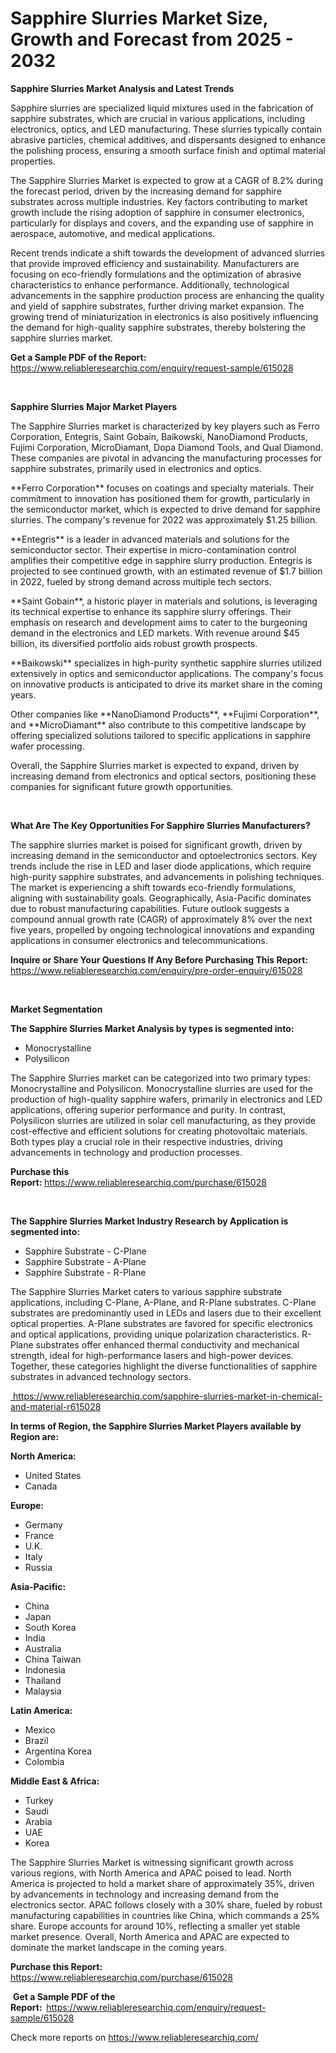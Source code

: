 <p><h1>Sapphire Slurries Market Size, Growth and Forecast from 2025 - 2032</h1></p><p><strong>Sapphire Slurries Market Analysis and Latest Trends</strong></p>
<p><p>Sapphire slurries are specialized liquid mixtures used in the fabrication of sapphire substrates, which are crucial in various applications, including electronics, optics, and LED manufacturing. These slurries typically contain abrasive particles, chemical additives, and dispersants designed to enhance the polishing process, ensuring a smooth surface finish and optimal material properties.</p><p>The Sapphire Slurries Market is expected to grow at a CAGR of 8.2% during the forecast period, driven by the increasing demand for sapphire substrates across multiple industries. Key factors contributing to market growth include the rising adoption of sapphire in consumer electronics, particularly for displays and covers, and the expanding use of sapphire in aerospace, automotive, and medical applications. </p><p>Recent trends indicate a shift towards the development of advanced slurries that provide improved efficiency and sustainability. Manufacturers are focusing on eco-friendly formulations and the optimization of abrasive characteristics to enhance performance. Additionally, technological advancements in the sapphire production process are enhancing the quality and yield of sapphire substrates, further driving market expansion. The growing trend of miniaturization in electronics is also positively influencing the demand for high-quality sapphire substrates, thereby bolstering the sapphire slurries market.</p></p>
<p><strong>Get a Sample PDF of the Report:&nbsp;</strong> <a href="https://www.reliableresearchiq.com/enquiry/request-sample/615028?utm_campaign=2285&utm_medium=2&utm_source=Github&utm_content=ia&utm_term=24032025&utm_id=sapphire-slurries">https://www.reliableresearchiq.com/enquiry/request-sample/615028</a></p>
<p>&nbsp;</p>
<p><strong>Sapphire Slurries Major Market Players</strong></p>
<p><p>The Sapphire Slurries market is characterized by key players such as Ferro Corporation, Entegris, Saint Gobain, Baikowski, NanoDiamond Products, Fujimi Corporation, MicroDiamant, Dopa Diamond Tools, and Qual Diamond. These companies are pivotal in advancing the manufacturing processes for sapphire substrates, primarily used in electronics and optics.</p><p>**Ferro Corporation** focuses on coatings and specialty materials. Their commitment to innovation has positioned them for growth, particularly in the semiconductor market, which is expected to drive demand for sapphire slurries. The company's revenue for 2022 was approximately $1.25 billion.</p><p>**Entegris** is a leader in advanced materials and solutions for the semiconductor sector. Their expertise in micro-contamination control amplifies their competitive edge in sapphire slurry production. Entegris is projected to see continued growth, with an estimated revenue of $1.7 billion in 2022, fueled by strong demand across multiple tech sectors.</p><p>**Saint Gobain**, a historic player in materials and solutions, is leveraging its technical expertise to enhance its sapphire slurry offerings. Their emphasis on research and development aims to cater to the burgeoning demand in the electronics and LED markets. With revenue around $45 billion, its diversified portfolio aids robust growth prospects.</p><p>**Baikowski** specializes in high-purity synthetic sapphire slurries utilized extensively in optics and semiconductor applications. The company's focus on innovative products is anticipated to drive its market share in the coming years.</p><p>Other companies like **NanoDiamond Products**, **Fujimi Corporation**, and **MicroDiamant** also contribute to this competitive landscape by offering specialized solutions tailored to specific applications in sapphire wafer processing.</p><p>Overall, the Sapphire Slurries market is expected to expand, driven by increasing demand from electronics and optical sectors, positioning these companies for significant future growth opportunities.</p></p>
<p>&nbsp;</p>
<p><strong>What Are The Key Opportunities For Sapphire Slurries Manufacturers?</strong></p>
<p><p>The sapphire slurries market is poised for significant growth, driven by increasing demand in the semiconductor and optoelectronics sectors. Key trends include the rise in LED and laser diode applications, which require high-purity sapphire substrates, and advancements in polishing techniques. The market is experiencing a shift towards eco-friendly formulations, aligning with sustainability goals. Geographically, Asia-Pacific dominates due to robust manufacturing capabilities. Future outlook suggests a compound annual growth rate (CAGR) of approximately 8% over the next five years, propelled by ongoing technological innovations and expanding applications in consumer electronics and telecommunications.</p></p>
<p><strong>Inquire or Share Your Questions If Any Before Purchasing This Report:</strong> <a href="https://www.reliableresearchiq.com/enquiry/pre-order-enquiry/615028?utm_campaign=2285&utm_medium=2&utm_source=Github&utm_content=ia&utm_term=24032025&utm_id=sapphire-slurries">https://www.reliableresearchiq.com/enquiry/pre-order-enquiry/615028</a></p>
<p>&nbsp;</p>
<p><strong>Market Segmentation</strong></p>
<p><strong>The Sapphire Slurries Market Analysis by types is segmented into:</strong></p>
<p><ul><li>Monocrystalline</li><li>Polysilicon</li></ul></p>
<p><p>The Sapphire Slurries market can be categorized into two primary types: Monocrystalline and Polysilicon. Monocrystalline slurries are used for the production of high-quality sapphire wafers, primarily in electronics and LED applications, offering superior performance and purity. In contrast, Polysilicon slurries are utilized in solar cell manufacturing, as they provide cost-effective and efficient solutions for creating photovoltaic materials. Both types play a crucial role in their respective industries, driving advancements in technology and production processes.</p></p>
<p><strong>Purchase this Report:&nbsp;</strong><a href="https://www.reliableresearchiq.com/purchase/615028?utm_campaign=2285&utm_medium=2&utm_source=Github&utm_content=ia&utm_term=24032025&utm_id=sapphire-slurries">https://www.reliableresearchiq.com/purchase/615028</a></p>
<p>&nbsp;</p>
<p><strong>The Sapphire Slurries Market Industry Research by Application is segmented into:</strong></p>
<p><ul><li>Sapphire Substrate - C-Plane</li><li>Sapphire Substrate - A-Plane</li><li>Sapphire Substrate - R-Plane</li></ul></p>
<p><p>The Sapphire Slurries Market caters to various sapphire substrate applications, including C-Plane, A-Plane, and R-Plane substrates. C-Plane substrates are predominantly used in LEDs and lasers due to their excellent optical properties. A-Plane substrates are favored for specific electronics and optical applications, providing unique polarization characteristics. R-Plane substrates offer enhanced thermal conductivity and mechanical strength, ideal for high-performance lasers and high-power devices. Together, these categories highlight the diverse functionalities of sapphire substrates in advanced technology sectors.</p></p>
<p><a href="https://www.reliableresearchiq.com/sapphire-slurries-market-in-chemical-and-material-r615028?utm_campaign=2285&utm_medium=2&utm_source=Github&utm_content=ia&utm_term=24032025&utm_id=sapphire-slurries">&nbsp;https://www.reliableresearchiq.com/sapphire-slurries-market-in-chemical-and-material-r615028</a></p>
<p><strong>In terms of Region, the Sapphire Slurries Market Players available by Region are:</strong></p>
<p>
    <p> <strong> North America: </strong>
        <ul>
            <li>United States</li>
            <li>Canada</li>
        </ul>
        </p> 
    <p> <strong> Europe: </strong>
        <ul>
            <li>Germany</li>
            <li>France</li>
            <li>U.K.</li>
            <li>Italy</li>
            <li>Russia</li>
        </ul>
        </p> 
    <p> <strong> Asia-Pacific: </strong>
        <ul>
            <li>China</li>
            <li>Japan</li>
            <li>South Korea</li>
            <li>India</li>
            <li>Australia</li>
            <li>China Taiwan</li>
            <li>Indonesia</li>
            <li>Thailand</li>
            <li>Malaysia</li>
        </ul>
        </p> 
    <p> <strong> Latin America: </strong>
        <ul>
            <li>Mexico</li>
            <li>Brazil</li>
            <li>Argentina Korea</li>
            <li>Colombia</li>
        </ul>
        </p> 
    <p> <strong> Middle East & Africa: </strong>
        <ul>
            <li>Turkey</li>
            <li>Saudi</li>
            <li>Arabia</li>
            <li>UAE</li>
            <li>Korea</li>
        </ul>
    </p>
    </p>
<p><p>The Sapphire Slurries Market is witnessing significant growth across various regions, with North America and APAC poised to lead. North America is projected to hold a market share of approximately 35%, driven by advancements in technology and increasing demand from the electronics sector. APAC follows closely with a 30% share, fueled by robust manufacturing capabilities in countries like China, which commands a 25% share. Europe accounts for around 10%, reflecting a smaller yet stable market presence. Overall, North America and APAC are expected to dominate the market landscape in the coming years.</p></p>
<p><strong>Purchase this Report: </strong><a href="https://www.reliableresearchiq.com/purchase/615028?utm_campaign=2285&utm_medium=2&utm_source=Github&utm_content=ia&utm_term=24032025&utm_id=sapphire-slurries">https://www.reliableresearchiq.com/purchase/615028</a></p>
<p>&nbsp;<strong>Get a Sample PDF of the Report:&nbsp;&nbsp;</strong><a href="https://www.reliableresearchiq.com/enquiry/request-sample/615028?utm_campaign=2285&utm_medium=2&utm_source=Github&utm_content=ia&utm_term=24032025&utm_id=sapphire-slurries">https://www.reliableresearchiq.com/enquiry/request-sample/615028</a></p>
<p><strong></strong></p>
<p>Check more reports on <a href="https://www.reliableresearchiq.com/?utm_campaign=2285&utm_medium=2&utm_source=Github&utm_content=ia&utm_term=24032025&utm_id=sapphire-slurries">https://www.reliableresearchiq.com/</a></p>